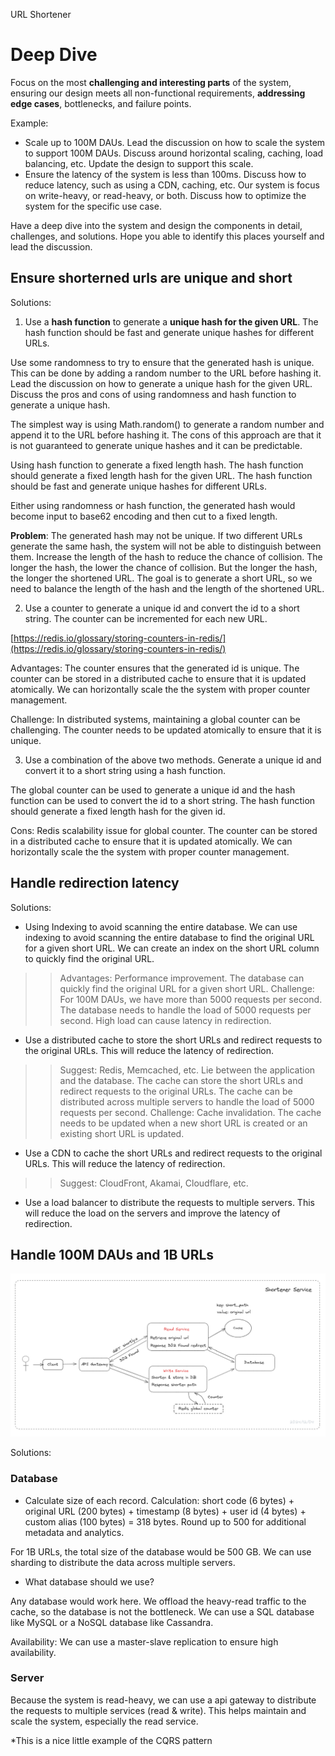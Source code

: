 URL Shortener

# Deep Dive

Focus on the most **challenging and interesting parts** of the system, ensuring our design meets all non-functional requirements, **addressing edge cases**, bottlenecks, and failure points.

Example:

- Scale up to 100M DAUs. Lead the discussion on how to scale the system to support 100M DAUs. Discuss around horizontal scaling, caching, load balancing, etc. Update the design to support this scale.
- Ensure the latency of the system is less than 100ms. Discuss how to reduce latency, such as using a CDN, caching, etc. Our system is focus on write-heavy, or read-heavy, or both. Discuss how to optimize the system for the specific use case.

Have a deep dive into the system and design the components in detail, challenges, and solutions.
Hope you able to identify this places yourself and lead the discussion.

## Ensure shorterned urls are unique and short

Solutions:

1. Use a **hash function** to generate a **unique hash for the given URL**. The hash function should be fast and generate unique hashes for different URLs.

Use some randomness to try to ensure that the generated hash is unique. This can be done by adding a random number to the URL before hashing it.
Lead the discussion on how to generate a unique hash for the given URL. Discuss the pros and cons of using randomness and hash function to generate a unique hash.

The simplest way is using Math.random() to generate a random number and append it to the URL before hashing it. The cons of this approach are that it is not guaranteed to generate unique hashes and it can be predictable.

Using hash function to generate a fixed length hash. The hash function should generate a fixed length hash for the given URL. The hash function should be fast and generate unique hashes for different URLs.

Either using randomness or hash function, the generated hash would become input to base62 encoding and then cut to a fixed length.

**Problem**: The generated hash may not be unique. If two different URLs generate the same hash, the system will not be able to distinguish between them.
Increase the length of the hash to reduce the chance of collision. The longer the hash, the lower the chance of collision.
But the longer the hash, the longer the shortened URL. The goal is to generate a short URL, so we need to balance the length of the hash and the length of the shortened URL.

2. Use a counter to generate a unique id and convert the id to a short string. The counter can be incremented for each new URL.

[https://redis.io/glossary/storing-counters-in-redis/](https://redis.io/glossary/storing-counters-in-redis/)

Advantages: The counter ensures that the generated id is unique. The counter can be stored in a distributed cache to ensure that it is updated atomically. We can horizontally scale the the system with proper counter management.

Challenge: In distributed systems, maintaining a global counter can be challenging. The counter needs to be updated atomically to ensure that it is unique.

3. Use a combination of the above two methods. Generate a unique id and convert it to a short string using a hash function.

The global counter can be used to generate a unique id and the hash function can be used to convert the id to a short string. The hash function should generate a fixed length hash for the given id.

Cons: Redis scalability issue for global counter.
The counter can be stored in a distributed cache to ensure that it is updated atomically.
We can horizontally scale the the system with proper counter management.

## Handle redirection latency

Solutions:

- Using Indexing to avoid scanning the entire database. We can use indexing to avoid scanning the entire database to find the original URL for a given short URL. We can create an index on the short URL column to quickly find the original URL.

>> Advantages: Performance improvement. The database can quickly find the original URL for a given short URL.
>> Challenge: For 100M DAUs, we have more than 5000 requests per second. The database needs to handle the load of 5000 requests per second. High load can cause latency in redirection.

- Use a distributed cache to store the short URLs and redirect requests to the original URLs. This will reduce the latency of redirection.

>> Suggest: Redis, Memcached, etc.
Lie between the application and the database. The cache can store the short URLs and redirect requests to the original URLs. The cache can be distributed across multiple servers to handle the load of 5000 requests per second.
>> Challenge: Cache invalidation. The cache needs to be updated when a new short URL is created or an existing short URL is updated.

- Use a CDN to cache the short URLs and redirect requests to the original URLs. This will reduce the latency of redirection.

>> Suggest: CloudFront, Akamai, Cloudflare, etc.

- Use a load balancer to distribute the requests to multiple servers. This will reduce the load on the servers and improve the latency of redirection.

## Handle 100M DAUs and 1B URLs

![Scaling problem](./scaling.png)

Solutions:

### Database

- Calculate size of each record.
Calculation: short code (6 bytes) + original URL (200 bytes) + timestamp (8 bytes) + user id (4 bytes) + custom alias (100 bytes) = 318 bytes. Round up to 500 for additional metadata and analytics.

For 1B URLs, the total size of the database would be 500 GB. We can use sharding to distribute the data across multiple servers.

- What database should we use?

Any database would work here. We offload the heavy-read traffic to the cache, so the database is not the bottleneck. We can use a SQL database like MySQL or a NoSQL database like Cassandra.

Availability: We can use a master-slave replication to ensure high availability.

### Server

Because the system is read-heavy, we can use a api gateway to distribute the requests to multiple services (read & write). This helps maintain and scale the system, especially the read service.

*This is a nice little example of the CQRS pattern
